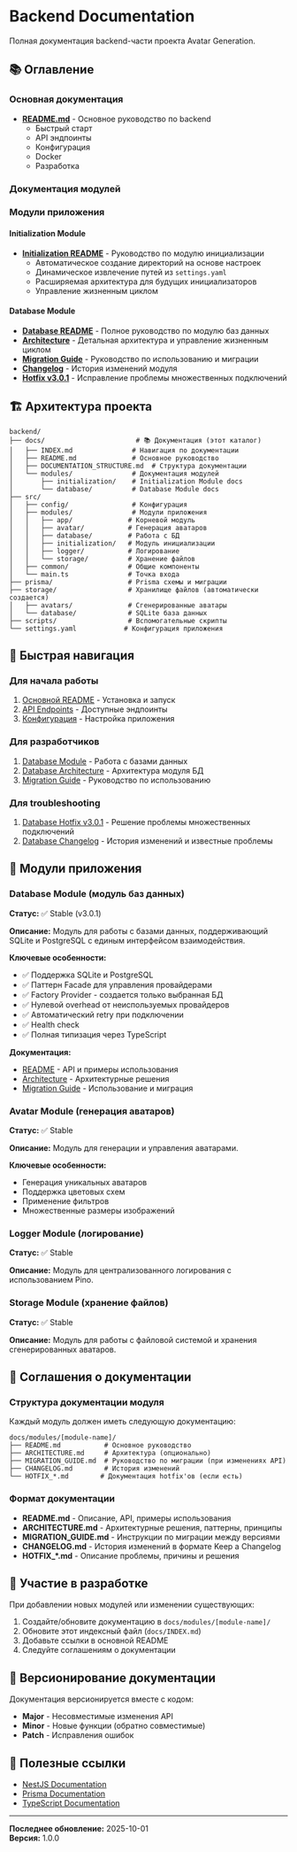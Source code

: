 # Backend Documentation

Полная документация backend-части проекта Avatar Generation.

## 📚 Оглавление

### Основная документация

- **[README.md](./README.md)** - Основное руководство по backend
  - Быстрый старт
  - API эндпоинты
  - Конфигурация
  - Docker
  - Разработка

### Документация модулей

### Модули приложения

#### Initialization Module

- **[Initialization README](../src/modules/initialization/README.md)** - Руководство по модулю инициализации
  - Автоматическое создание директорий на основе настроек
  - Динамическое извлечение путей из `settings.yaml`
  - Расширяемая архитектура для будущих инициализаторов
  - Управление жизненным циклом

#### Database Module

- **[Database README](./modules/database/README.md)** - Полное руководство по модулю баз данных
- **[Architecture](./modules/database/ARCHITECTURE.md)** - Детальная архитектура и управление жизненным циклом
- **[Migration Guide](./modules/database/MIGRATION_GUIDE.md)** - Руководство по использованию и миграции
- **[Changelog](./modules/database/CHANGELOG_MODULE.md)** - История изменений модуля
- **[Hotfix v3.0.1](./modules/database/HOTFIX_v3.0.1.md)** - Исправление проблемы множественных подключений

## 🏗️ Архитектура проекта

```
backend/
├── docs/                       # 📚 Документация (этот каталог)
│   ├── INDEX.md               # Навигация по документации
│   ├── README.md              # Основное руководство
│   ├── DOCUMENTATION_STRUCTURE.md  # Структура документации
│   └── modules/               # Документация модулей
│       ├── initialization/    # Initialization Module docs
│       └── database/          # Database Module docs
├── src/
│   ├── config/                # Конфигурация
│   ├── modules/               # Модули приложения
│   │   ├── app/              # Корневой модуль
│   │   ├── avatar/           # Генерация аватаров
│   │   ├── database/         # Работа с БД
│   │   ├── initialization/   # Модуль инициализации
│   │   ├── logger/           # Логирование
│   │   └── storage/          # Хранение файлов
│   ├── common/               # Общие компоненты
│   └── main.ts               # Точка входа
├── prisma/                   # Prisma схемы и миграции
├── storage/                  # Хранилище файлов (автоматически создается)
│   ├── avatars/              # Сгенерированные аватары
│   └── database/             # SQLite база данных
├── scripts/                  # Вспомогательные скрипты
└── settings.yaml            # Конфигурация приложения
```

## 📖 Быстрая навигация

### Для начала работы

1. [Основной README](./README.md#quick-start) - Установка и запуск
2. [API Endpoints](./README.md#api-endpoints) - Доступные эндпоинты
3. [Конфигурация](./README.md#configuration) - Настройка приложения

### Для разработчиков

1. [Database Module](./modules/database/README.md) - Работа с базами данных
2. [Database Architecture](./modules/database/ARCHITECTURE.md) - Архитектура модуля БД
3. [Migration Guide](./modules/database/MIGRATION_GUIDE.md) - Руководство по использованию

### Для troubleshooting

1. [Database Hotfix v3.0.1](./modules/database/HOTFIX_v3.0.1.md) - Решение проблемы множественных подключений
2. [Database Changelog](./modules/database/CHANGELOG_MODULE.md) - История изменений и известные проблемы

## 🔧 Модули приложения

### Database Module (модуль баз данных)

**Статус:** ✅ Stable (v3.0.1)

**Описание:** Модуль для работы с базами данных, поддерживающий SQLite и PostgreSQL с единым интерфейсом взаимодействия.

**Ключевые особенности:**

- ✅ Поддержка SQLite и PostgreSQL
- ✅ Паттерн Facade для управления провайдерами
- ✅ Factory Provider - создается только выбранная БД
- ✅ Нулевой overhead от неиспользуемых провайдеров
- ✅ Автоматический retry при подключении
- ✅ Health check
- ✅ Полная типизация через TypeScript

**Документация:**

- [README](./modules/database/README.md) - API и примеры использования
- [Architecture](./modules/database/ARCHITECTURE.md) - Архитектурные решения
- [Migration Guide](./modules/database/MIGRATION_GUIDE.md) - Использование и миграция

### Avatar Module (генерация аватаров)

**Статус:** ✅ Stable

**Описание:** Модуль для генерации и управления аватарами.

**Ключевые особенности:**

- Генерация уникальных аватаров
- Поддержка цветовых схем
- Применение фильтров
- Множественные размеры изображений

### Logger Module (логирование)

**Статус:** ✅ Stable

**Описание:** Модуль для централизованного логирования с использованием Pino.

### Storage Module (хранение файлов)

**Статус:** ✅ Stable

**Описание:** Модуль для работы с файловой системой и хранения сгенерированных аватаров.

## 📝 Соглашения о документации

### Структура документации модуля

Каждый модуль должен иметь следующую документацию:

```
docs/modules/[module-name]/
├── README.md           # Основное руководство
├── ARCHITECTURE.md     # Архитектура (опционально)
├── MIGRATION_GUIDE.md  # Руководство по миграции (при изменениях API)
├── CHANGELOG.md        # История изменений
└── HOTFIX_*.md        # Документация hotfix'ов (если есть)
```

### Формат документации

- **README.md** - Описание, API, примеры использования
- **ARCHITECTURE.md** - Архитектурные решения, паттерны, принципы
- **MIGRATION_GUIDE.md** - Инструкции по миграции между версиями
- **CHANGELOG.md** - История изменений в формате Keep a Changelog
- **HOTFIX\_\*.md** - Описание проблемы, причины и решения

## 🤝 Участие в разработке

При добавлении новых модулей или изменении существующих:

1. Создайте/обновите документацию в `docs/modules/[module-name]/`
2. Обновите этот индексный файл (`docs/INDEX.md`)
3. Добавьте ссылки в основной README
4. Следуйте соглашениям о документации

## 📌 Версионирование документации

Документация версионируется вместе с кодом:

- **Major** - Несовместимые изменения API
- **Minor** - Новые функции (обратно совместимые)
- **Patch** - Исправления ошибок

## 🔗 Полезные ссылки

- [NestJS Documentation](https://docs.nestjs.com/)
- [Prisma Documentation](https://www.prisma.io/docs/)
- [TypeScript Documentation](https://www.typescriptlang.org/docs/)

---

**Последнее обновление:** 2025-10-01  
**Версия:** 1.0.0

